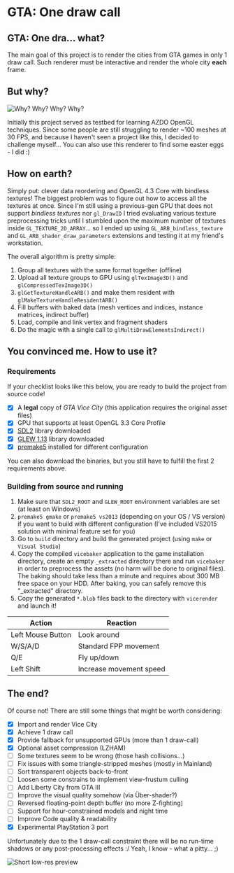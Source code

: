GTA: One draw call
===================

## GTA: One dra... what?
The main goal of this project is to render the cities from GTA games in only 1 draw call.
Such renderer must be interactive and render the whole city **each** frame.


## But why?
![Why? Why? Why? Why?](http://www.reactiongifs.com/r/lnwh.gif)

Initially this project served as testbed for learning AZDO OpenGL techniques.
Since some people are still struggling to render ~100 meshes at 30 FPS, and
because I haven't seen a project like this, I decided to challenge myself...
You can also use this renderer to find some easter eggs - I did :)


## How on earth?
Simply put: clever data reordering and OpenGL 4.3 Core with bindless textures!
The biggest problem was to figure out how to access all the textures at once.
Since I'm still using a previous-gen GPU that does not support *bindless textures*
nor `gl_DrawID` I tried evaluating various texture preprocessing tricks until I
stumbled upon the maximum number of textures inside `GL_TEXTURE_2D_ARRAY`... so
I ended up using `GL_ARB_bindless_texture` and `GL_ARB_shader_draw_parameters`
extensions and testing it at my friend's workstation.

The overall algorithm is pretty simple:
  1. Group all textures with the same format together (offline)
  2. Upload all texture groups to GPU using `glTexImage3D()` and `glCompressedTexImage3D()`
  3. `glGetTextureHandleARB()` and make them resident with `glMakeTextureHandleResidentARB()`
  4. Fill buffers with baked data (mesh vertices and indices, instance matrices, indirect buffer)
  5. Load, compile and link vertex and fragment shaders
  6. Do the magic with a single call to `glMultiDrawElementsIndirect()`


## You convinced me. How to use it?
### Requirements
If your checklist looks like this below, you are ready to build the project from source code!
 - [x] A **legal** copy of *GTA Vice City* (this application requires the original asset files)
 - [x] GPU that supports at least OpenGL 3.3 Core Profile
 - [x] [SDL2](https://libsdl.org/download-2.0.php) library downloaded
 - [x] [GLEW 1.13](http://glew.sourceforge.net) library downloaded
 - [x] [premake5](https://premake.github.io/download.html#v5) installed for different configuration

You can also download the binaries, but you still have to fulfill the first 2 requirements above.

### Building from source and running
1. Make sure that `SDL2_ROOT` and `GLEW_ROOT` environment variables are set (at least on Windows)
2. `premake5 gmake` or `premake5 vs2013` (depending on your OS / VS version) if you want to build
   with different configuration (I've included VS2015 solution with minimal feature set for you)
3. Go to `build` directory and build the generated project (using `make` or `Visual Studio`)
4. Copy the compiled `vicebaker` application to the game installation directory, create an empty
   `_extracted` directory there and run `vicebaker` in order to preprocess the assets (no harm will
   be done to original files). The baking should take less than a minute and requires about 300 MB
   free space on your HDD. After baking, you can safely remove this "_extracted" directory.
5. Copy the generated `*.blob` files back to the directory with `vicerender` and launch it!

Action            | Reaction
------------------|------------------------
Left Mouse Button | Look around
W/S/A/D           | Standard FPP movement
Q/E               | Fly up/down
Left Shift        | Increase movement speed


## The end?
Of course not! There are still some things that might be worth considering:

- [x] Import and render Vice City
- [x] Achieve 1 draw call
- [x] Provide fallback for unsupported GPUs (more than 1 draw-call)
- [x] Optional asset compression (LZHAM)
- [ ] Some textures seem to be wrong (those hash collisions...)
- [ ] Fix issues with some triangle-stripped meshes (mostly in Mainland)
- [ ] Sort transparent objects back-to-front
- [ ] Loosen some constrains to implement view-frustum culling
- [ ] Add Liberty City from GTA III
- [ ] Improve the visual quality somehow (via Über-shader?)
- [ ] Reversed floating-point depth buffer (no more Z-fighting)
- [ ] Support for hour-constrained models and night time
- [ ] Improve Code quality & readability
- [x] Experimental PlayStation 3 port

Unfortunately due to the 1 draw-call constraint there will be no run-time
shadows or any post-processing effects :/ Yeah, I know - what a pitty... ;)

![Short low-res preview](https://i.imgur.com/rTUmwtE.gif)
